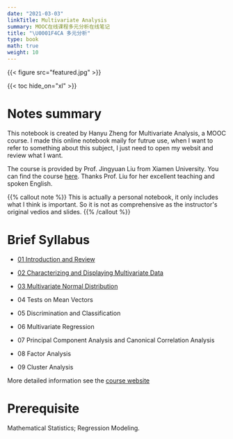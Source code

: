 ```yaml
---
date: "2021-03-03"
linkTitle: Multivariate Analysis
summary: MOOC在线课程多元分析在线笔记
title: "\U0001F4CA 多元分析"
type: book
math: true
weight: 10
---
```


{{< figure src="featured.jpg" >}}

{{< toc hide_on="xl" >}}


# Notes summary

This notebook is  created by Hanyu Zheng for Multivariate Analysis, a MOOC course. I made this online notebook maily for futrue use, when I want to refer to something about this subject, I just need to open my websit and review what I want.

The course is provided by Prof. Jingyuan Liu from Xiamen University. You can find the course [here](https://www.icourse163.org/course/XMU1-1461267164). Thanks Prof. Liu for her excellent teaching and spoken English. 

{{% callout note %}}
This is actually a personal notebook, it only includes what I think is important. So it is not as comprehensive as the instructor's original vedios and slides.
{{% /callout %}}

# Brief Syllabus

- [01 Introduction and Review](https://nickzhy.com/zh/courses/multivariate-analysis/cha1-introduction/)

- [02 Characterizing and Displaying Multivariate Data](https://nickzhy.com/zh/courses/multivariate-analysis/cha2-characteristics/)

- [03 Multivariate Normal Distribution](http://nickzhy/zh/courses/multivariate-analysis/cha3-multivariate-normal-distribution/)

- 04 Tests on Mean Vectors

- 05 Discrimination and Classification

- 06 Multivariate Regression

- 07 Principal Component Analysis and Canonical Correlation Analysis

- 08 Factor Analysis

- 09 Cluster Analysis

More detailed information see the [course website](https://www.icourse163.org/course/XMU1-1461267164)

# Prerequisite

Mathematical Statistics; Regression Modeling.
